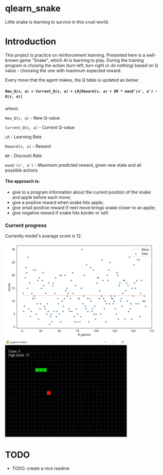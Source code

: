 # qlearn_snake
Little snake is learning to survive in this cruel world.

# Introduction
This project is practice on reinforcement learning. Presented here is a well-known game "Snake", which AI is learning to play. During the training program is chosing the action (turn left, turn right or do nothing) based on Q value - choosing the one with maximum expected reward.

Every move that the agent makes, the Q table is updated as below:

##### `New_Q(s, a) = Current_Q(s, a) + LR[Reward(s, a) + DR * maxQ'(s', a') - Q(s, a)]`

_where:_

`New_Q(s, a)` - New Q-value

`Current_Q(s, a)` - Current Q-value

`LR` - Learning Rate

`Reward(s, a)` - Reward

`DR` - Discount Rate

`maxQ'(s', a')` - Maximum predicted reward, given new state and all possible actions


#### The approach is:
* give to a program information about the current position of the snake and apple before each move;
* give a positive reward when snake hits apple;
* give small positive reward if next move brings snake closer to an apple;
* give negative reward if snake hits border or self.

### Current progress
Currently model's avarage score is 12.

<img src="/img/snake_results.PNG" width=500> <img src="img/snake_trained.gif" width=400>



# TODO
- TODO: create a nice readme


